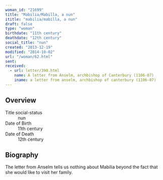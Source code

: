 ```yaml
---
woman_id: "21699"
title: "Mabilia/Mabilla, a nun"
ititle: "mabilia/mabilla, a nun"
draft: false
type: "woman"
birthdate: "11th century"
deathdate: "12th century"
social_title: "nun"
created: "2013-12-19"
modified: "2014-10-02"
url: "/woman/62.html"
sent:
received:
  - url: letter/390.html
    name: A letter from Anselm, archbishop of Canterbury (1106-07)
    iname: a letter from anselm, archbishop of canterbury (1106-07)
---
```

<h2 class="mt-4">Overview</h2><dt>Title social-status</dt><dd>nun</dd><dt>Date of Birth</dt><dd>11th century</dd><dt>Date of Death</dt><dd>12th century</dd><h2 class="mt-4">Biography</h2><p>The letter from Anselm tells us nothing about Mabilia beyond the fact that she would like to visit her family.</p>